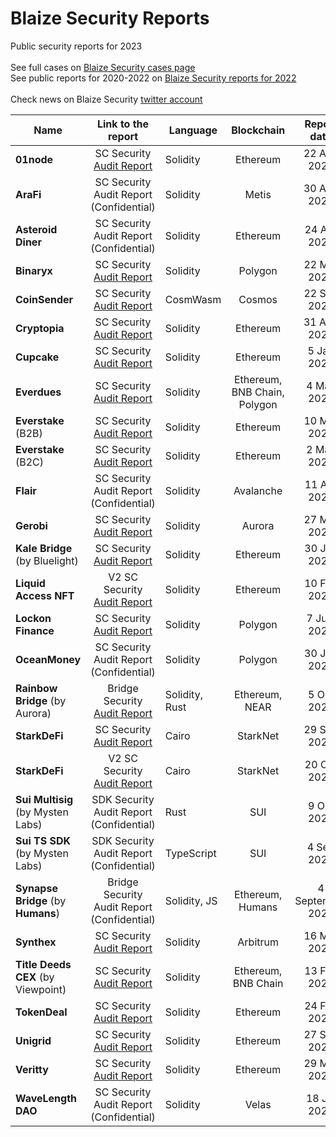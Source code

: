 # Blaize Security Reports
Public security reports for 2023<br><br>
See full cases on [Blaize Security cases page](https://blaize.tech/clients/?_sft_clientcat=security-audit)<br>
See public reports for 2020-2022 on [Blaize Security reports for 2022](previous-years-reports/Blaize-public-reports-2022.md)<br>
<br>
Check news on Blaize Security [twitter account](https://twitter.com/BlaizeSecurity)
<br>

| Name      | Link to the report | Language | Blockchain |   Report date   | Publication date | Case |
| --------- |:------------------:| -------- |:----------:|:---------------:|:----------------:|:----:|
| <b>01node</b> | SC Security [Audit Report](0/01node/01node-audit-report-v1-[22-Aug-2023].pdf) | Solidity | Ethereum | 22 Aug 2023 | 30 Aug 2023 | [Case](https://blaize.tech/clients/smart-contract-security-audit-for-01node/) |
| <b>AraFi</b> | SC Security Audit Report (Confidential) | Solidity | Metis | 30 Aug 2023 |  | Case (Confidential) |
| <b>Asteroid Diner</b> | SC Security Audit Report (Confidential) | Solidity | Ethereum | 24 Apr 2023 |  | Case (Confidential) |
| <b>Binaryx</b> | SC Security [Audit Report](b/binaryx/Binaryx-audit-report-v1-[22-Mar-2023].pdf) | Solidity | Polygon | 22 Mar 2023 | 24 Mar 2023 | [Case](https://blaize.tech/clients/smart-contract-security-audit-for-binaryx/) |
| <b>CoinSender</b> | SC Security [Audit Report](c/coinsender/CoinSender-audit-report-v1-[25-Sep-2023].pdf) | CosmWasm | Cosmos | 22 Sep 2023 |  | [Case](https://blaize.tech/clients/smart-contract-security-audit-for-coinsender/) |
| <b>Cryptopia</b> | SC Security [Audit Report](c/cryptopia/Cryptopia-audit-report-v1-[31-Aug-2023].pdf) | Solidity | Ethereum | 31 Aug 2023 | 1 Sep 2023 | [Case](https://blaize.tech/clients/smart-contract-security-audit-for-cryptopia/) |
| <b>Cupcake</b> | SC Security [Audit Report](c/cupcake/Cupcake-audit-report-v1-[5-Jan-2023].pdf) | Solidity | Ethereum | 5 Jan 2023 | 2 Feb 2023 | [Case](https://blaize.tech/clients/smart-contract-security-audit-for-cupcake-nft-app/) |
| <b>Everdues</b> | SC Security [Audit Report](e/everdues/Everdues-audit-report-v1-[4-May-2023].pdf) | Solidity | Ethereum, BNB Chain, Polygon | 4 May 2023 | 11 May 2023 | [Case](https://blaize.tech/clients/smart-contract-security-audit-for-everdues/) |
| <b>Everstake</b> (B2B) | SC Security [Audit Report](e/everstake/Everstake-audit-report-v1-[10-Mar-2023].pdf) | Solidity | Ethereum | 10 Mar 2023 | 30 Mar 2023 | [Case](https://blaize.tech/clients/smart-contract-security-audit-for-everstake/) |
| <b>Everstake</b> (B2C) | SC Security [Audit Report](e/everstake/Everstake-B2C-audit-report-v1-[2-May-2023].pdf) | Solidity | Ethereum | 2 May 2023 | 16 May 2023 | [Case](https://blaize.tech/clients/the-second-smart-contract-security-audit-for-everstake/) |
| <b>Flair</b> | SC Security Audit Report (Confidential) | Solidity | Avalanche | 11 Apr 2023 |  | Case (Confidential) |
| <b>Gerobi</b> | SC Security [Audit Report](g/gerobi/Gerobi-audit-report-v1-[27-Mar-2023].pdf) | Solidity | Aurora | 27 Mar 2023 | 9 Apr 2023 | [Case](https://blaize.tech/clients/smart-contract-security-audit-for-gerobi/) |
| <b>Kale Bridge</b> (by Bluelight) | SC Security [Audit Report](b/bluelight/KaleBridge-audit-report-v1-[30-Jan-2023].pdf) | Solidity | Ethereum | 30 Jan 2023 | 16 Feb 2023 | [Case](https://blaize.tech/clients/smart-contract-security-audit-for-bluelight-kale-bridge/) |
| <b>Liquid Access NFT</b> | V2 SC Security [Audit Report](l/liquidaccess/LiquidAccessNFT-audit-report-v2-[10-Feb-2023].pdf) | Solidity | Ethereum | 10 Feb 2023 | 23 Feb 2023 | [Case](https://blaize.tech/clients/smart-contract-security-audit-for-liquidaccess/) |
| <b>Lockon Finance</b> | SC Security [Audit Report](l/lockon-finance/Lockon-audit-report-[7-July-2023].pdf) | Solidity | Polygon | 7 July 2023 | 12 July 2023 | [Case](https://blaize.tech/clients/smart-contract-security-audit-for-lockon-finance/) |
| <b>OceanMoney</b> | SC Security Audit Report (Confidential) | Solidity | Polygon | 30 Jun 2023 |  | Case (Confidential) |
| <b>Rainbow Bridge</b> (by Aurora) | Bridge Security [Audit Report](a/aurora/RainbowBridge-audit-report-v1-[5-Oct-2022].pdf) | Solidity, Rust | Ethereum, NEAR | 5 Oct 2022 | 14 Mar 2023 | [Case](https://blaize.tech/clients/smart-contract-security-audit-for-rainbow-bridge-by-aurora/) |
| <b>StarkDeFi</b> | SC Security [Audit Report](s/starkdefi/StarkDeFi-audit-report-v2-[23-Oct-2023].pdf) | Cairo | StarkNet | 29 Sep 2023 |  |  |
| <b>StarkDeFi</b> | V2 SC Security [Audit Report](s/starkdefi/StarkDeFi-audit-report-v2-[23-Oct-2023].pdf) | Cairo | StarkNet | 20 Oct 2023 |  |  |
| <b>Sui Multisig</b> (by Mysten Labs) | SDK Security Audit Report (Confidential) | Rust | SUI | 9 Oct 2023 |  | Case (Confidential) |
| <b>Sui TS SDK</b> (by Mysten Labs) | SDK Security Audit Report (Confidential) | TypeScript | SUI | 4 Sep 2023 |  | Case (Confidential) |
| <b>Synapse Bridge</b> (by <b>Humans</b>) | Bridge Security Audit Report (Confidential) | Solidity, JS | Ethereum, Humans | 4 September 2023 | | Case (Confidential) |
| <b>Synthex</b> | SC Security [Audit Report](s/synthex/Synthex-audit-report-v1-[16-Mar-2023].pdf) | Solidity | Arbitrum | 16 Mar 2023 | 20 Apr 2023 | [Case](https://blaize.tech/clients/smart-contract-security-audit-for-synthex/) |
| <b>Title Deeds CEX</b> (by Viewpoint) | SC Security [Audit Report](v/viewpoint/TitleDeedsCEX-audit-report-v1-[13-Feb-2023].pdf) | Solidity | Ethereum, BNB Chain | 13 Feb 2023 | 1 Mar 2023 | [Case](https://blaize.tech/clients/smart-contract-security-audit-for-title-deeds-cex-by-viewpoint-labs/) |
| <b>TokenDeal</b> | SC Security [Audit Report](t/tokendeal/TokenDeal-audit-report-v1-[24-Feb-2023].pdf) | Solidity | Ethereum | 24 Feb 2023 | 21 Mar 2023 | [Case](https://blaize.tech/clients/smart-contract-security-audit-for-tokendeal-protocol-for-nft-sales/) |
| <b>Unigrid</b> | SC Security [Audit Report](u/unigrid/Unigrid-audit-report-v1-[27-Sep-2023].pdf) | Solidity | Ethereum | 27 Sep 2023 | 10 Oct 2023 | |
| <b>Veritty</b> | SC Security [Audit Report](v/veritty/Veritty-audit-report-v1-[29-Mar-2023].pdf) | Solidity | Ethereum | 29 Mar 2023 | | |
| <b>WaveLength DAO</b> | SC Security Audit Report (Confidential) | Solidity | Velas | 18 Jul 2023 |  | Case (Confidential) |
